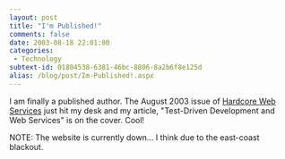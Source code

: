 ```yaml
---
layout: post
title: "I'm Published!"
comments: false
date: 2003-08-18 22:01:00
categories:
 - Technology
subtext-id: 01804538-6381-46bc-8806-8a2b6f8e125d
alias: /blog/post/Im-Published!.aspx
---
```



I am finally a published author. The August 2003 issue of [Hardcore Web Services](http://www.hardcorewebservices.com/) just hit my desk and my article, "Test-Driven Development and Web Services" is on the cover. Cool!

NOTE: The website is currently down... I think due to the east-coast blackout.
